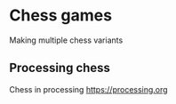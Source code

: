 # Chess games
Making multiple chess variants


## Processing chess
Chess in processing
https://processing.org
